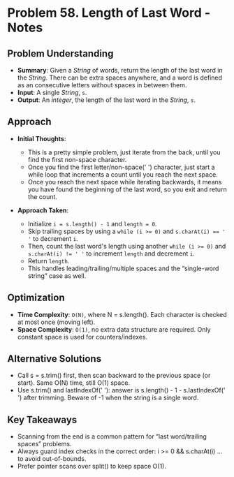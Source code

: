# Problem 58. Length of Last Word - Notes
## Problem Understanding

- **Summary**: Given a _String_ of words, return the length of the last word in the _String_. There can be extra spaces anywhere, and a word is defined as an consecutive letters without spaces in between them.
- **Input**: A single _String_, `s`.
- **Output**: An _integer_, the length of the last word in the _String_, `s`.

## Approach
- **Initial Thoughts**:
    - This is a pretty simple problem, just iterate from the back, until you find the first non-space character.
    - Once you find the first letter/non-space(' ') character, just start a while loop that increments a count until you reach the next space.
    - Once you reach the next space while iterating backwards, it means you have found the beginning of the last word, so you exit and return the count.

- **Approach Taken**:
    - Initialize `i = s.length() - 1` and `length = 0`.
    - Skip trailing spaces by using a `while (i >= 0)` and `s.charAt(i) == ' '` to decrement `i`.
    - Then, count the last word's length using another `while (i >= 0)` and `s.charAt(i) != ' '` to increment `length` and decrement `i`.
    - Return `length`.
    - This handles leading/trailing/multiple spaces and the “single-word string” case as well.

<!-- ## Challenges
- **Obstacles Faced**:
- **Edge Cases**: None -->

## Optimization
 - **Time Complexity**: `O(N)`, where N = s.length(). Each character is checked at most once (moving left).
 - **Space Complexity**: `O(1)`, no extra data structure are required. Only constant space is used for counters/indexes.

## Alternative Solutions
 - Call s = s.trim() first, then scan backward to the previous space (or start). Same O(N) time, still O(1) space.
 - Use s.trim() and lastIndexOf(' '): answer is s.length() - 1 - s.lastIndexOf(' ') after trimming. Beware of -1 when the string is a single word.

## Key Takeaways
 - Scanning from the end is a common pattern for “last word/trailing spaces” problems.
 - Always guard index checks in the correct order: i >= 0 && s.charAt(i) ... to avoid out-of-bounds.
 - Prefer pointer scans over split() to keep space O(1).

<!-- ## Additional Resources
- N/A -->
